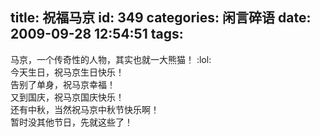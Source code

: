 title: 祝福马京
id: 349
categories: 闲言碎语
date: 2009-09-28 12:54:51
tags:
---

马京，一个传奇性的人物，其实也就一大熊猫！ :lol:
</br>今天生日，祝马京生日快乐！
</br>告别了单身，祝马京幸福！
</br>又到国庆，祝马京国庆快乐！
</br>还有中秋，当然祝马京中秋节快乐啊！
</br>暂时没其他节日，先就这些了！
